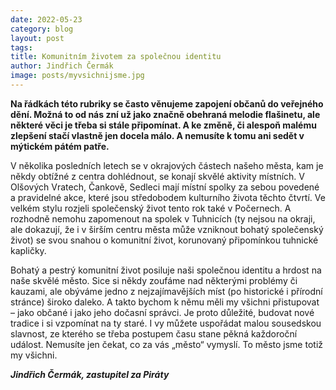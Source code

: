 ```yaml
---
date: 2022-05-23
category: blog
layout: post
tags:
title: Komunitním životem za společnou identitu
author: Jindřich Čermák
image: posts/myvsichnijsme.jpg
---
```

**Na řádkách této rubriky se často věnujeme zapojení občanů do veřejného dění. Možná to od nás zní už jako značně obehraná melodie flašinetu, ale některé věci je třeba si stále připomínat. A ke změně, či alespoň malému zlepšení stačí vlastně jen docela málo. A nemusíte k tomu ani sedět v mýtickém pátém patře.**

V několika posledních letech se v okrajových částech našeho města, kam je někdy obtížné z centra dohlédnout, se konají skvělé aktivity místních. V Olšových Vratech, Čankově, Sedleci mají místní spolky za sebou povedené a pravidelné akce, které jsou středobodem kulturního života těchto čtvrtí. Ve velkém stylu rozjeli společenský život tento rok také v Počernech. A rozhodně nemohu zapomenout na spolek v Tuhnicích (ty nejsou na okraji, ale dokazují, že i v širším centru města může vzniknout bohatý společenský život) se svou snahou o komunitní život, korunovaný připomínkou tuhnické kapličky.

Bohatý a pestrý komunitní život posiluje naši společnou identitu a hrdost na naše skvělé město. Sice si někdy zoufáme nad některými problémy či kauzami, ale obýváme jedno z nejzajímavějších míst (po historické i přírodní stránce) široko daleko. A takto bychom k němu měli my všichni přistupovat – jako občané i jako jeho dočasní správci. Je proto důležité, budovat nové tradice i si vzpomínat na ty staré. I vy můžete uspořádat malou sousedskou slavnost, ze kterého se třeba postupem času stane pěkná každoroční událost. Nemusíte jen čekat, co za vás „město“ vymyslí. To město jsme totiž my všichni.

***Jindřich Čermák, zastupitel za Piráty***
